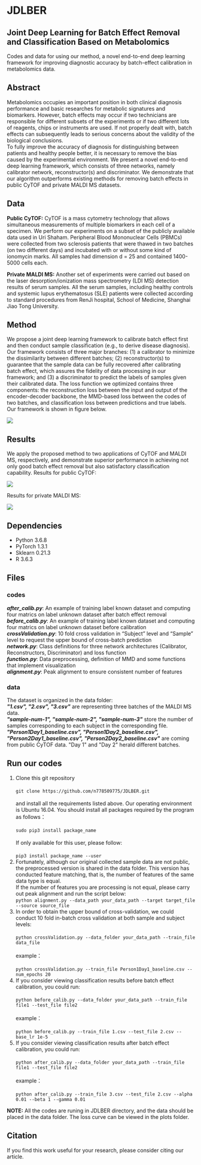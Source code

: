 # JDLBER
## Joint Deep Learning for Batch Effect Removal and Classification Based on Metabolomics

Codes and data for using our method, a novel end-to-end deep learning framework for improving diagnostic accuracy by batch-effect calibration in metabolomics data.

## Abstract
Metabolomics occupies an important position in both clinical diagnosis performance and basic researches for metabolic signatures and biomarkers. However, batch effects may occur if two technicians are responsible for different subsets of the experiments or if two different lots of reagents, chips or instruments are used. If not properly dealt with, batch effects can subsequently leads to serious concerns about the validity of the biological conclusions.<br />
To fully improve the accuracy of diagnosis for distinguishing between patients and healthy people better, it is necessary to remove the bias caused by the experimental environment. We present a novel end-to-end deep learning framework, which consists of three networks, namely calibrator network, reconstructor(s) and discriminator. We demonstrate that our algorithm outperforms existing methods for removing batch effects in public CyTOF and private MALDI MS datasets.

## Data
**Public CyTOF:** CyTOF is a mass cytometry technology that allows simultaneous measurements of multiple biomarkers in each cell of a specimen. We perform our experiments on a subset of the publicly available data used in Uri Shaham. Peripheral Blood Mononuclear Cells (PBMCs) were collected from two sclerosis patients that were thawed in two batches (on two different days) and incubated with or without some kind of ionomycin marks. All samples had dimension d = 25 and contained 1400-5000 cells each. 

**Private MALDI MS:** Another set of experiments were carried out based on the laser desorption/ionization mass spectrometry (LDI MS) detection results of serum samples. All the serum samples, including healthy controls and systemic lupus erythematosus (SLE) patients were collected according to standard procedures from RenJi hospital, School of Medicine, Shanghai Jiao Tong University. 

## Method
We propose a joint deep learning framework to calibrate batch effect first and then conduct sample classification (e.g., to derive disease diagnosis). Our framework consists of three major branches: (1) a calibrator to minimize the dissimilarity between different batches; (2) reconstructor(s) to guarantee that the sample data can be fully recovered after calibrating batch effect, which assures the fidelity of data processing in our framework; and (3) a discriminator to predict the labels of samples given their calibrated data. The loss function we optimized contains three components: the reconstruction loss between the input and output of the encoder-decoder backbone, the MMD-based loss between the codes of two batches, and classification loss between predictions and true labels. Our framework is shown in figure below.

![](illustration/network.png)

## Results
We apply the proposed method to two applications of CyTOF and MALDI MS, respectively, and demonstrate superior performance in achieving not only good batch effect removal but also satisfactory classification capability. 
Results for public CyTOF: 

![](illustration/CyTOF.png)

Results for private MALDI MS:

![](illustration/MALDI-MS.png)

## Dependencies
- Python 3.6.8<br />
- PyTorch 1.3.1<br />
- Sklearn 0.21.3<br />
- R 3.6.3<br />

## Files
### codes
***after_calib.py***: An example of training label known dataset and computing four matrics on label unknown dataset after batch effect removal<br />
***before_calib.py***: An example of training label known dataset and computing four matrics on label unknown dataset before calibration<br />
***crossValidation.py***: 10 fold cross validation in “Subject” level and “Sample” level to request the upper bound of cross-batch prediction<br />
***network.py***: Class definitions for three network architectures (Calibrator, Reconstructors, Discriminator) and loss function<br />
***function.py***: Data preprocessing, definition of MMD and some functions that implement visualization<br />
***alignment.py***: Peak alignment to ensure consistent number of features<br />

### data
The dataset is organized in the data folder:<br />
   ***"1.csv", "2.csv", "3.csv"*** are representing three batches of the MALDI MS data.<br />
   ***"sample-num-1", "sample-num-2", "sample-num-3"*** store the number of samples corresponding to each subject in the corresponding file.<br />
   ***"Person1Day1_baseline.csv", "Person1Day2_baseline.csv", "Person2Day1_baseline.csv", "Person2Day2_baseline.csv"*** are coming from public CyTOF data. "Day 1" and "Day 2" herald different batches.<br />

## Run our codes
1. Clone this git repository<br />   
   `git clone https://github.com/n778509775/JDLBER.git`<br />   
   and install all the requirements listed above. Our operating environment is Ubuntu 16.04. You should install all packages required by the program as follows：   <br />   
   `sudo pip3 install package_name`<br />   
   If only available for this user, please follow:<br />   
   `pip3 install package_name --user`<br />      
2. Fortunately, although our original collected sample data are not public, the preprocessed version is shared in the data folder. This version has conducted feature matching, that is, the number of features of the same data type is equal.<br />
   If the number of features you are processing is not equal, please carry out peak alignment and run the script below:<br />         `python alignment.py --data_path your_data_path --target target_file --source source_file`<br />      
3. In order to obtain the upper bound of cross-validation, we could conduct 10 fold in-batch cross validation at both sample and subject levels:   <br />    
    `python crossValidation.py --data_folder your_data_path --train_file data_file`  <br />    
    example：<br />   
    `python crossValidation.py --train_file Person1Day1_baseline.csv --num_epochs 20` <br />      
4. If you consider viewing classification results before batch effect calibration, you could run:   <br />    
   `python before_calib.py --data_folder your_data_path --train_file file1 --test_file file2` <br />    
   example：<br />   
   `python before_calib.py --train_file 1.csv --test_file 2.csv --base_lr 1e-5`      
5. If you consider viewing classification results after batch effect calibration, you could run:   <br />      
   `python after_calib.py --data_folder your_data_path --train_file file1 --test_file file2` <br />   
   example：<br />   
   `python after_calib.py --train_file 3.csv --test_file 2.csv --alpha 0.01 --beta 1 --gamma 0.01`<br />     
   
**NOTE:** All the codes are runing in JDLBER directory, and the data should be placed in the data folder. The loss curve can be viewed in the plots folder.<br />

## Citation
If you find this work useful for your research, please consider citing our article.
